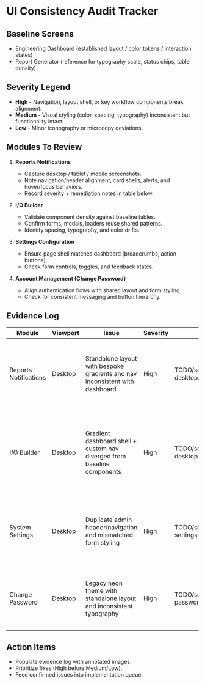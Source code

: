 # UI Consistency Audit Tracker

## Baseline Screens
- Engineering Dashboard (established layout / color tokens / interaction states)
- Report Generator (reference for typography scale, status chips, table density)

## Severity Legend
- **High** - Navigation, layout shell, or key workflow components break alignment.
- **Medium** - Visual styling (color, spacing, typography) inconsistent but functionality intact.
- **Low** - Minor iconography or microcopy deviations.

## Modules To Review
1. **Reports Notifications**
   - Capture desktop / tablet / mobile screenshots.
   - Note navigation/header alignment, card shells, alerts, and hover/focus behaviors.
   - Record severity + remediation notes in table below.

2. **I/O Builder**
   - Validate component density against baseline tables.
   - Confirm forms, modals, loaders reuse shared patterns.
   - Identify spacing, typography, and color drifts.

3. **Settings Configuration**
   - Ensure page shell matches dashboard (breadcrumbs, action buttons).
   - Check form controls, toggles, and feedback states.

4. **Account Management (Change Password)**
   - Align authentication flows with shared layout and form styling.
   - Check for consistent messaging and button hierarchy.

## Evidence Log
| Module | Viewport | Issue | Severity | Screenshot | Notes |
|--------|----------|-------|----------|------------|-------|
| Reports Notifications | Desktop | Standalone layout with bespoke gradients and nav inconsistent with dashboard | High | TODO/screenshots/notifications-desktop.png | Refactored to extend base layout, reuse page hero/module nav, and align cards with design-system tokens. |
| I/O Builder | Desktop | Gradient dashboard shell + custom nav diverged from baseline components | High | TODO/screenshots/io-builder-desktop.png | Converted to shared hero/nav, applied design-system palette, and reused card/btn primitives while retaining builder functionality. |
| System Settings | Desktop | Duplicate admin header/navigation and mismatched form styling | High | TODO/screenshots/system-settings-desktop.png | Adopted shared hero/navigation, normalized cards/toggles with design-system tokens, removed redundant footer. |
| Change Password | Desktop | Legacy neon theme with standalone layout and inconsistent typography | High | TODO/screenshots/change-password-desktop.png | Migrated to base layout with shared hero/nav, standardized form styling, and design-system tokens. |

## Action Items
- Populate evidence log with annotated images.
- Prioritize fixes (High before Medium/Low).
- Feed confirmed issues into implementation queue.
